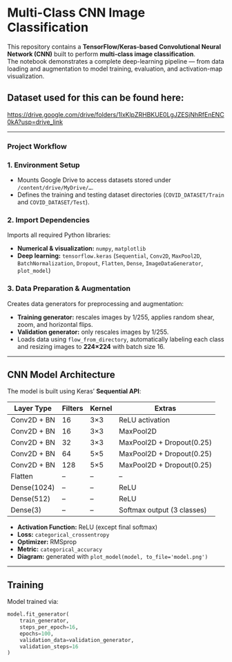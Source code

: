 # Multi-Class CNN Image Classification

This repository contains a **TensorFlow/Keras-based Convolutional Neural Network (CNN)** built to perform **multi-class image classification**.  
The notebook demonstrates a complete deep-learning pipeline — from data loading and augmentation to model training, evaluation, and activation-map visualization.

## Dataset used for this can be found here: 
https://drive.google.com/drive/folders/1lxKlpZRHBKUE0LgJZESjNhRfEnENC0kA?usp=drive_link

---

### Project Workflow

### 1. Environment Setup
- Mounts Google Drive to access datasets stored under `/content/drive/MyDrive/…`.
- Defines the training and testing dataset directories (`COVID_DATASET/Train` and `COVID_DATASET/Test`).

### 2. Import Dependencies
Imports all required Python libraries:
- **Numerical & visualization:** `numpy`, `matplotlib`
- **Deep learning:** `tensorflow.keras` (`Sequential`, `Conv2D`, `MaxPool2D`, `BatchNormalization`, `Dropout`, `Flatten`, `Dense`, `ImageDataGenerator`, `plot_model`)

### 3. Data Preparation & Augmentation
Creates data generators for preprocessing and augmentation:
- **Training generator:** rescales images by 1/255, applies random shear, zoom, and horizontal flips.
- **Validation generator:** only rescales images by 1/255.
- Loads data using `flow_from_directory`, automatically labeling each class and resizing images to **224×224** with batch size 16.

---

## CNN Model Architecture

The model is built using Keras’ **Sequential API**:

| Layer Type | Filters | Kernel | Extras |
|-------------|----------|---------|--------|
| Conv2D + BN | 16 | 3×3 | ReLU activation |
| Conv2D + BN | 16 | 3×3 | MaxPool2D |
| Conv2D + BN | 32 | 3×3 | MaxPool2D + Dropout(0.25) |
| Conv2D + BN | 64 | 5×5 | MaxPool2D + Dropout(0.25) |
| Conv2D + BN | 128 | 5×5 | MaxPool2D + Dropout(0.25) |
| Flatten | – | – | – |
| Dense(1024) | – | – | ReLU |
| Dense(512) | – | – | ReLU |
| Dense(3) | – | – | Softmax output (3 classes) |

- **Activation Function:** ReLU (except final softmax)  
- **Loss:** `categorical_crossentropy`  
- **Optimizer:** RMSprop  
- **Metric:** `categorical_accuracy`  
- **Diagram:** generated with `plot_model(model, to_file='model.png')`

---

## Training

Model trained via:

```python
model.fit_generator(
    train_generator,
    steps_per_epoch=16,
    epochs=100,
    validation_data=validation_generator,
    validation_steps=16
)

